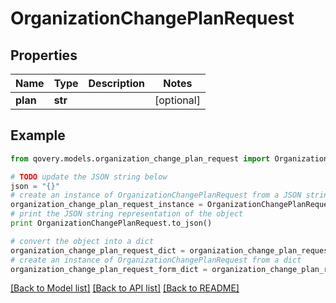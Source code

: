 # OrganizationChangePlanRequest


## Properties
Name | Type | Description | Notes
------------ | ------------- | ------------- | -------------
**plan** | **str** |  | [optional] 

## Example

```python
from qovery.models.organization_change_plan_request import OrganizationChangePlanRequest

# TODO update the JSON string below
json = "{}"
# create an instance of OrganizationChangePlanRequest from a JSON string
organization_change_plan_request_instance = OrganizationChangePlanRequest.from_json(json)
# print the JSON string representation of the object
print OrganizationChangePlanRequest.to_json()

# convert the object into a dict
organization_change_plan_request_dict = organization_change_plan_request_instance.to_dict()
# create an instance of OrganizationChangePlanRequest from a dict
organization_change_plan_request_form_dict = organization_change_plan_request.from_dict(organization_change_plan_request_dict)
```
[[Back to Model list]](../README.md#documentation-for-models) [[Back to API list]](../README.md#documentation-for-api-endpoints) [[Back to README]](../README.md)


